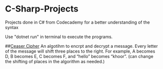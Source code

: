 # C-Sharp-Projects
Projects done in C# from Codecademy for a better understanding of the syntax   

Use "dotnet run" in terminal to execute the programs. 

##[Ceaser Cipher](https://github.com/aditya-tekale-99/C-Sharp-Projects/tree/main/Caesar%20Cipher)
An algotihm to encrpt and decrypt a message.
Every letter of the message will shift three places to the right. For example, A becomes D, B becomes E, C becomes F, and “hello” becomes “khoor”.
(can change the shifting of places in the algorithm as needed.)
